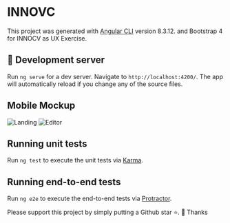 # INNOVC

This project was generated with [Angular CLI](https://github.com/angular/angular-cli) version 8.3.12. and Bootstrap 4 for INNOCV as UX Exercise.

## 🚀 Development server

Run `ng serve` for a dev server. Navigate to `http://localhost:4200/`. The app will automatically reload if you change any of the source files.

## Mobile Mockup
![Landing](https://github.com/anamontiaga/innocv-crud-app/mockup/employeeAdd.png)
![Editor](https://github.com/anamontiaga/innocv-crud-app/mockup/employeesList.png)


## Running unit tests

Run `ng test` to execute the unit tests via [Karma](https://karma-runner.github.io).

## Running end-to-end tests

Run `ng e2e` to execute the end-to-end tests via [Protractor](http://www.protractortest.org/).


Please support this project by simply putting a Github star ⭐. 🙏 Thanks
